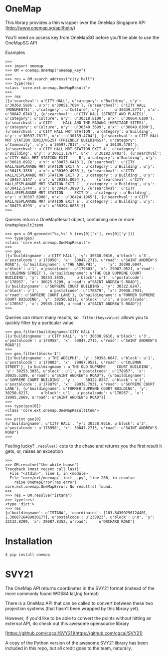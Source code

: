 # OneMap

This library provides a thin wrapper over the OneMap Singapore API (http://www.onemap.sg/api/help/)

You'll need an access key from OneMapSG before you'll be able to use the OneMapSG API

Examples

    >>>
    >>> import onemap
    >>> OM = onemap.OneMap("onemap_key")
    >>>
    >>> res = OM.search_address("city hall")
    >>> type(res)
    <class 'core.ext.onemap.OneMapResult'>
    >>>
    >>> res
    [{u'searchval': u'CITY HALL', u'category': u'Building', u'y': u'30360.5886', u'x': u'30051.7694'}, {u'searchval': u'CITY HALL (MONUMENTS)', u'category': u'Culture', u'y':     u'30339.5771', u'x': u'30047.6749'}, {u'searchval': u'CITY HALL (STREET AND PLACES)', u'category': u'Culture', u'y': u'30318.8100', u'x': u'30064.6100'}, {u'searchval': u'CITY     HALL AND THE PADANG (HERITAGE SITES)', u'category': u'Culture', u'y': u'30340.3699', u'x': u'30049.0300'}, {u'searchval': u'CITY HALL MRT STATION', u'category': u'Building',     u'y': u'30597.7817', u'x': u'30139.4704'}, {u'searchval': u'CITY HALL MRT STATION (EW13/NS25) (FRIENDLY BUILDINGS)', u'category': u'Community', u'y': u'30597.7817', u'x':     u'30139.4704'}, {u'searchval': u'CITY HALL MRT STATION EXIT A', u'category': u'Building', u'y': u'30611.1767', u'x': u'30182.8492'}, {u'searchval': u'CITY HALL MRT STATION EXIT     B', u'category': u'Building', u'y': u'30610.8982', u'x': u'30073.6413'}, {u'searchval': u'CITY HALL/ESPLANADE MRT STATION EXIT A', u'category': u'Building', u'y':     u'30415.3350', u'x': u'30369.4938'}, {u'searchval': u'CITY HALL/ESPLANADE MRT STATION EXIT B', u'category': u'Building', u'y': u'30457.5147', u'x': u'30385.8054'},     {u'searchval': u'CITY HALL/ESPLANADE MRT STATION EXIT C', u'category': u'Building', u'y': u'30412.5744', u'x': u'30434.3890'}, {u'searchval': u'CITY HALL/ESPLANADE MRT STATION     EXIT D', u'category': u'Building', u'y': u'30367.6908', u'x': u'30424.1965'}, {u'searchval': u'CITY HALL/ESPLANADE MRT STATION EXIT E', u'category': u'Building', u'y':     u'30479.6293', u'x': u'30394.6855'}]
    >>>

Queries return a OneMapResult object, containing one or more `OneMapResultItem`s

    >>> geo = OM.geocode("%s,%s" % (res[0]['x'], res[0]['y']))
    >>> type(geo)
    <class 'core.ext.onemap.OneMapResult'>
    >>>
    >>> geo
    [{u'buildingname': u'CITY HALL', 'y': 30338.9616, u'block': u'3', u'postalcode': u'178958', 'x': 30047.2715, u'road': u"SAINT ANDREW'S ROAD"}, {u'buildingname': u'THE ADELPHI',     'y': 30398.6047, u'block': u'1', u'postalcode': u'179803', 'x': 29987.9521, u'road': u'COLEMAN STREET'}, {u'buildingname': u'THE OLD SUPREME COURT BUILDING', 'y': 30253.3835,     u'block': u'1', u'postalcode': u'178957', 'x': 30025.5209, u'road': u"SAINT ANDREW'S ROAD"}, {u'buildingname': u'SUPREME COURT BUILDING', 'y': 30322.8247, u'block': u'1',     u'postalcode': u'178879', 'x': 29938.7931, u'road': u'SUPREME COURT LANE'}, {u'buildingname': u'FORMER SUPREME COURT BUILDING', 'y': 30250.6217, u'block': u'1', u'postalcode':     u'178957', 'x': 29985.2869, u'road': u"SAINT ANDREW'S ROAD"}]
    >>>

Queries can return many results, so `.filter(key=value)` allows you to quickly filter by a particular value

    >>> geo.filter(buildingname='CITY HALL')
    [{u'buildingname': u'CITY HALL', 'y': 30338.9616, u'block': u'3', u'postalcode': u'178958', 'x': 30047.2715, u'road': u"SAINT ANDREW'S ROAD"}]
    >>>
    >>> geo.filter(block='1')
    [{u'buildingname': u'THE ADELPHI', 'y': 30398.6047, u'block': u'1', u'postalcode': u'179803', 'x': 29987.9521, u'road': u'COLEMAN STREET'}, {u'buildingname': u'THE OLD SUPREME     COURT BUILDING', 'y': 30253.3835, u'block': u'1', u'postalcode': u'178957', 'x': 30025.5209, u'road': u"SAINT ANDREW'S ROAD"}, {u'buildingname': u'SUPREME COURT BUILDING', 'y':     30322.8247, u'block': u'1', u'postalcode': u'178879', 'x': 29938.7931, u'road': u'SUPREME COURT LANE'}, {u'buildingname': u'FORMER SUPREME COURT BUILDING', 'y': 30250.6217,     u'block': u'1', u'postalcode': u'178957', 'x': 29985.2869, u'road': u"SAINT ANDREW'S ROAD"}]
    >>>
    >>> type(geo[0])
    <class 'core.ext.onemap.OneMapResultItem'>
    >>>
    >>> print geo[0]
    {u'buildingname': u'CITY HALL', 'y': 30338.9616, u'block': u'3', u'postalcode': u'178958', 'x': 30047.2715, u'road': u"SAINT ANDREW'S ROAD"}
    >>>

Feeling lucky? `.resolve()` cuts to the chase and returns you the first result it gets, or, raises an exception

    >>>
    >>> OM.resolve("the white house")
    Traceback (most recent call last):
      File "<stdin>", line 1, in <module>
      File "core/ext/onemap/__init__.py", line 280, in resolve
        raise OneMapError(res.error)
    core.ext.onemap.OneMapError: No result(s) found.
    >>>
    >>> res = OM.resolve("istana")
    >>> type(res)
    <type 'dict'>
    >>> res
    {u'buildingname': u'ISTANA', 'coordinates': [103.84309296124401, 1.3068716489030177], u'postalcode': u'238823', u'block': u'0', 'y': 32132.8209, 'x': 29087.8352, u'road':     u'ORCHARD ROAD'}

# Installation

    $ pip install onemap


# SVY21

The OneMap API returns coordinates in the SVY21 format (instead of the more commonly found WGS84 lat,lng format)

There is a OneMap API that can be called to convert between these two projection systems (that hasn't been wrapped by this library yet).

However, if you'd like to be able to convert the points without hitting an external API, do check out this awesome opensource library

[https://github.com/cgcai/SVY21](https://github.com/cgcai/SVY21)

A copy of the Python version of the awesome SVY21 library has been included in this repo, but all credit goes to the team, naturally.
